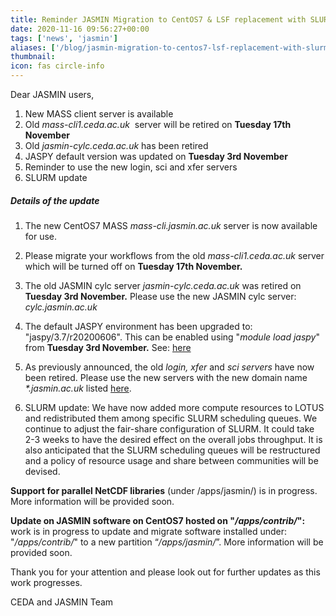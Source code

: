 ```yaml
---
title: Reminder JASMIN Migration to CentOS7 & LSF replacement with SLURM UPDATE 13
date: 2020-11-16 09:56:27+00:00
tags: ['news', 'jasmin']
aliases: ['/blog/jasmin-migration-to-centos7-lsf-replacement-with-slurm-update-13']
thumbnail: 
icon: fas circle-info
---
```


Dear JASMIN users,


1. New MASS client server is available
2. Old *mass-cli1.ceda.ac.uk*  server will be retired on **Tuesday 17th November**
3. Old *jasmin-cylc.ceda.ac.uk* has been retired
4. JASPY default version was updated on **Tuesday 3rd November**
5. Reminder to use the new login, sci and xfer servers
6. SLURM update


##### Details of the update


1. The new CentOS7 MASS *mass-cli.jasmin.ac.uk* server is now available for use. 


2. Please migrate your workflows from the old *mass-cli1.ceda.ac.uk* server which will be turned off on **Tuesday 17th November.**


3. The old JASMIN cylc server *jasmin-cylc.ceda.ac.uk* was retired on **Tuesday 3rd November.** Please use the new JASMIN cylc server: *cylc.jasmin.ac.uk*


4. The default JASPY environment has been upgraded to: "jaspy/3.7/r20200606". This can be enabled using "*module load jaspy*" from **Tuesday 3rd November.** See: [here](https://help.jasmin.ac.uk/article/4729-jaspy-envs "here")


5. As previously announced, the old *login, xfer* and *sci* *servers* have now been retired. Please use the new servers with the new domain name *\*.jasmin.ac.uk* listed [here](https://help.jasmin.ac.uk/article/4859-centos7-sci-login-xfer-servers).  
  



6. SLURM update: We have now added more compute resources to LOTUS and redistributed them among specific SLURM scheduling queues. We continue to adjust the fair-share configuration of SLURM. It could take 2-3 weeks to have the desired effect on the overall jobs throughput. It is also anticipated that the SLURM scheduling queues will be restructured and a policy of resource usage and share between communities will be devised.   
  



**Support for parallel NetCDF libraries** (under /apps/jasmin/) is in progress. More information will be provided soon.


**Update on JASMIN software on CentOS7 hosted on "*/apps/contrib/*":** work is in progress to update and migrate software installed under: "*/apps/contrib/*" to a new partition “*/apps/jasmin/*”. More information will be provided soon. 


Thank you for your attention and please look out for further updates as this work progresses.  


CEDA and JASMIN Team


 



